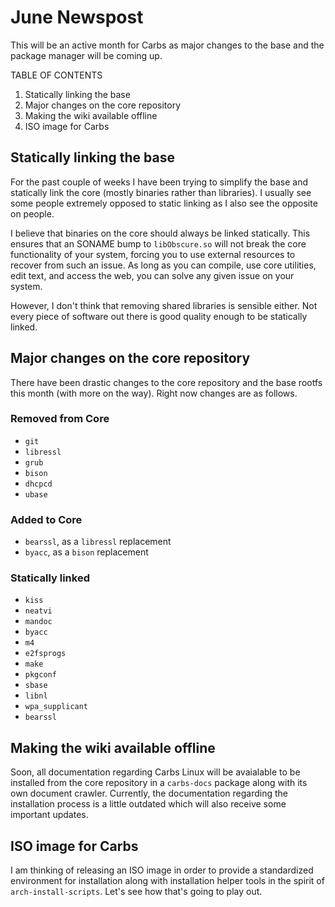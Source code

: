June Newspost
================================================================================

This will be an active month for Carbs as major changes to the base and the
package manager will be coming up.

TABLE OF CONTENTS
1. Statically linking the base
2. Major changes on the core repository
3. Making the wiki available offline
4. ISO image for Carbs


Statically linking the base
--------------------------------------------------------------------------------

For the past couple of weeks I have been trying to simplify the base and
statically link the core (mostly binaries rather than libraries). I usually see
some people extremely opposed to static linking as I also see the opposite on
people.

I believe that binaries on the core should always be linked statically. This
ensures that an SONAME bump to `libObscure.so` will not break the core
functionality of your system, forcing you to use external resources to recover
from such an issue. As long as you can compile, use core utilities, edit text,
and access the web, you can solve any given issue on your system.

However, I don't think that removing shared libraries is sensible either. Not
every piece of software out there is good quality enough to be statically
linked.


Major changes on the core repository
--------------------------------------------------------------------------------

There have been drastic changes to the core repository and the base rootfs this
month (with more on the way). Right now changes are as follows.

### Removed from Core
- `git`
- `libressl`
- `grub`
- `bison`
- `dhcpcd`
- `ubase`

### Added to Core
- `bearssl`, as a `libressl` replacement
- `byacc`, as a `bison` replacement

### Statically linked
- `kiss`
- `neatvi`
- `mandoc`
- `byacc`
- `m4`
- `e2fsprogs`
- `make`
- `pkgconf`
- `sbase`
- `libnl`
- `wpa_supplicant`
- `bearssl`


Making the wiki available offline
--------------------------------------------------------------------------------

Soon, all documentation regarding Carbs Linux will be avaialable to be installed
from the core repository in a `carbs-docs` package along with its own document
crawler. Currently, the documentation regarding the installation process is a
little outdated which will also receive some important updates.


ISO image for Carbs
--------------------------------------------------------------------------------

I am thinking of releasing an ISO image in order to provide a standardized
environment for installation along with installation helper tools in the spirit
of `arch-install-scripts`. Let's see how that's going to play out.
